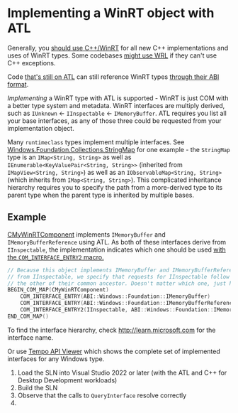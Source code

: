 # Implementing a WinRT object with ATL

Generally, you [should use C++/WinRT](http://github.com/microsoft/cppwinrt) for all new
C++ implementations and uses of WinRT types. Some codebases 
[might use WRL](https://learn.microsoft.com/cpp/cppcx/wrl/windows-runtime-cpp-template-library-wrl?view=msvc-170)
if they can't use C++ exceptions.

Code [that's still on ATL](https://learn.microsoft.com/cpp/atl/atl-com-desktop-components?view=msvc-170)
can still reference WinRT types [through their ABI format](https://www.nuget.org/packages/Microsoft.Windows.AbiWinRT/).

_Implementing_ a WinRT type with ATL is supported - WinRT is just COM with a better type system
and metadata.  WinRT interfaces are multiply derived, such as `IUnknown` <- `IInspectable` <- `IMemoryBuffer`.
ATL requires you list all your base interfaces, as any of those three could be requested from your
implementation object.

Many `runtimeclass` types implement multiple interfaces. See [Windows.Foundation.Collections.StringMap](https://learn.microsoft.com/en-us/uwp/api/windows.foundation.collections.stringmap?view=winrt-26100)
for one example - the `StringMap` type is an `IMap<String, String>` as well as `IEnumerable<KeyValuePair<String, String>>`
(inherited from `IMapView<String, String>`) as well as an `IObservableMap<String, String>` (which inherits from `IMap<String, String>`).
This complicated inheritance hierarchy requires you to specify the path from a more-derived type to its parent type when the parent
type is inherited by multiple bases.

## Example

[CMyWinRTComponent](./SampleObject.cpp) implements `IMemoryBuffer` and `IMemoryBufferReference` using ATL.
As both of these interfaces derive from `IInspectable`, the implementation indicates which one should be
used [with the `COM_INTERFACE_ENTRY2` macro.](https://learn.microsoft.com/cpp/atl/reference/com-interface-entry-macros?view=msvc-170#com_interface_entry2)

```cpp
// Because this object implements IMemoryBuffer and IMemoryBufferReference, both of which derive
// from IInspectable, we specify that requests for IInspectable follow the path through one or
// the other of their common ancestor. Doesn't matter which one, just has to be one of them.
BEGIN_COM_MAP(CMyWinRTComponent)
    COM_INTERFACE_ENTRY(ABI::Windows::Foundation::IMemoryBuffer)
    COM_INTERFACE_ENTRY(ABI::Windows::Foundation::IMemoryBufferReference)
    COM_INTERFACE_ENTRY2(IInspectable, ABI::Windows::Foundation::IMemoryBufferReference)
END_COM_MAP()
```

To find the interface hierarchy, check http://learn.microsoft.com for the interface name.

Or use [Tempo API Viewer](https://apps.microsoft.com/detail/9MX439NHBC9B) which shows the complete set
of implemented interfaces for any Windows type.

1. Load the SLN into Visual Studio 2022 or later (with the ATL and C++ for Desktop Development workloads)
1. Build the SLN
1. Observe that the calls to `QueryInterface` resolve correctly
1. 